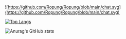 
<!-- 메시지 형식의 자기소개 --> 
![https://github.com/Ropung/Ropung/blob/main/chat.svg](https://github.com/Ropung/Ropung/blob/main/chat.svg)

[![Top Langs](https://github-readme-stats.vercel.app/api/top-langs/?username=Ropung&layout=compact&theme=radical)](https://github.com/Ropung/github-readme-stats)

![Anurag's GitHub stats](https://github-readme-stats.vercel.app/api?username=Ropung&show_icons=true&theme=radical)

<!-- [![Solved.ac Profile](http://mazassumnida.wtf/api/v2/generate_badge?boj=nogi5676)](https://solved.ac/nogi5676/) -->
